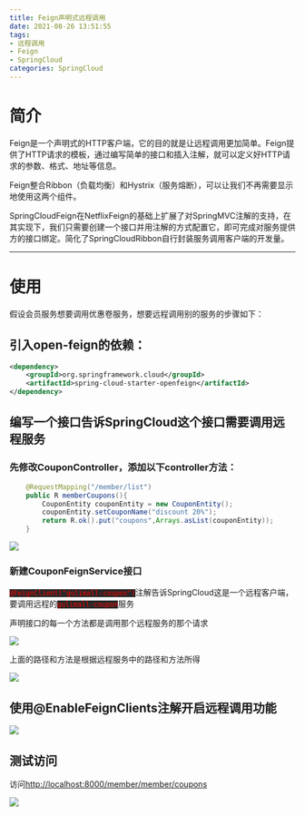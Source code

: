 ```yaml
---
title: Feign声明式远程调用
date: 2021-08-26 13:51:55
tags:
- 远程调用
- Feign
- SpringCloud
categories: SpringCloud
---
```


#  简介

Feign是一个声明式的HTTP客户端，它的目的就是让远程调用更加简单。Feign提供了HTTP请求的模板，通过编写简单的接口和插入注解，就可以定义好HTTP请求的参数、格式、地址等信息。

Feign整合Ribbon（负载均衡）和Hystrix（服务熔断），可以让我们不再需要显示地使用这两个组件。

SpringCloudFeign在NetflixFeign的基础上扩展了对SpringMVC注解的支持，在其实现下，我们只需要创建一个接口并用注解的方式配置它，即可完成对服务提供方的接口绑定。简化了SpringCloudRibbon自行封装服务调用客户端的开发量。

--------

# 使用

假设会员服务想要调用优惠卷服务，想要远程调用别的服务的步骤如下：

## 引入open-feign的依赖：

```xml
<dependency>
    <groupId>org.springframework.cloud</groupId>
    <artifactId>spring-cloud-starter-openfeign</artifactId>
</dependency>
```

## 编写一个接口告诉SpringCloud这个接口需要调用远程服务

### 先修改CouponController，添加以下controller方法：

```java
    @RequestMapping("/member/list")
    public R memberCoupons(){
        CouponEntity couponEntity = new CouponEntity();
        couponEntity.setCouponName("discount 20%");
        return R.ok().put("coupons",Arrays.asList(couponEntity));
    }
```

![](https://myblob-pics.oss-cn-hangzhou.aliyuncs.com/SpringCloudAlibabaNacos/couponcontroller.png)

### 新建CouponFeignService接口

<code style="color:red;background-color:#282828">@FeignClient("gulimall-coupon")</code>注解告诉SpringCloud这是一个远程客户端，要调用远程的<code style="color:red;background-color:#282828">gulimall-coupon</code>服务

声明接口的每一个方法都是调用那个远程服务的那个请求

![](https://myblob-pics.oss-cn-hangzhou.aliyuncs.com/SpringCloudAlibabaNacos/openfeign1.png)

上面的路径和方法是根据远程服务中的路径和方法所得

![](https://myblob-pics.oss-cn-hangzhou.aliyuncs.com/SpringCloudAlibabaNacos/openfeign2.png)

## 使用@EnableFeignClients注解开启远程调用功能

![](https://myblob-pics.oss-cn-hangzhou.aliyuncs.com/SpringCloudAlibabaNacos/openfeign3.png)

## 测试访问

访问<http://localhost:8000/member/member/coupons>

![](https://myblob-pics.oss-cn-hangzhou.aliyuncs.com/SpringCloudAlibabaNacos/feignclienttest.png)

